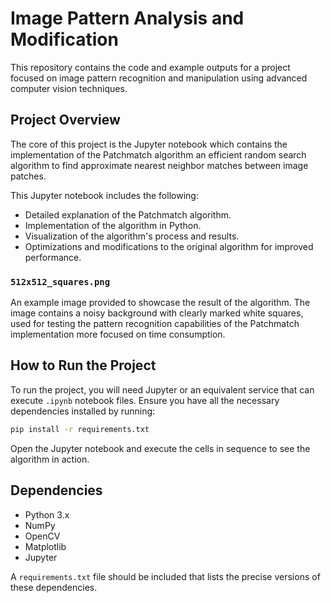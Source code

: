 # Image Pattern Analysis and Modification

This repository contains the code and example outputs for a project focused on image pattern recognition and manipulation using advanced computer vision techniques.

## Project Overview

The core of this project is the Jupyter notebook  which contains the implementation of the Patchmatch algorithm an efficient random search algorithm to find approximate nearest neighbor matches between image patches. 

This Jupyter notebook includes the following:
- Detailed explanation of the Patchmatch algorithm.
- Implementation of the algorithm in Python.
- Visualization of the algorithm's process and results.
- Optimizations and modifications to the original algorithm for improved performance.

### `512x512_squares.png`

An example image provided to showcase the result of the algorithm. The image contains a noisy background with clearly marked white squares, used for testing the pattern recognition capabilities of the Patchmatch implementation more focused on time consumption.

## How to Run the Project

To run the project, you will need Jupyter or an equivalent service that can execute `.ipynb` notebook files. Ensure you have all the necessary dependencies installed by running:

```bash
pip install -r requirements.txt
```

Open the Jupyter notebook and execute the cells in sequence to see the algorithm in action.

## Dependencies

- Python 3.x
- NumPy
- OpenCV
- Matplotlib
- Jupyter

A `requirements.txt` file should be included that lists the precise versions of these dependencies.
